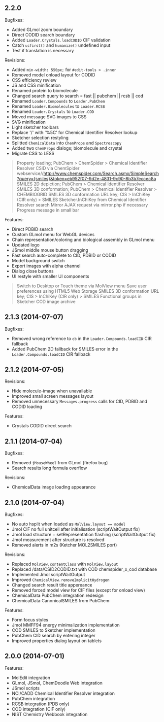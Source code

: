 ## 2.2.0

Bugfixes:

  - Added GLmol zoom boundary
  - Direct CODID search boundary
  - Added `Loader.Crystals.loadCODID` CIF validation
  - Catch `ucfirst()` and `humanize()` undefined input
  - Test if translation is necessary

Revisions:

  - Added `min-width: 550px;` for `#edit-tools > .inner`
  - Removed model onload layout for CODID
  - CSS efficiency review
  - JS and CSS minification
  - Renamed protein to biomolecule
  - Changed search query to search = fast || pubchem || rcsb || cod
  - Renamed `Loader.Compounds` to `Loader.PubChem`
  - Renamed `Loader.Biomolecules` to `Loader.RCSB`
  - Renamed `Loader.Crystals` to `Loader.COD`
  - Moved message SVG images to CSS
  - SVG minification
  - Light sketcher toolbars
  - Replace '/' with '%5C' for Chemical Identifier Resolver lookup
  - Sketcher selection restyling
  - Splitted `ChemicalData` into `ChemProps` and `Spectroscopy`
  - Added two `ChemProps` dialogs; biomolecule and crystal
  - Migrate CSS to LESS
  > Property loading; PubChem > ChemSpider > Chemical Identifier Resolver
  > CSID via ChemSpider webservice//http://www.chemspider.com/Search.asmx/SimpleSearch?query={smiles}&token=eb952f07-9d2e-4831-9c90-8b3b7eccec8a
  > SMILES 2D depiction; PubChem > Chemical Identifier Resolver
  > SMILES 3D conformation; PubChem > Chemical Identifier Resolver > CHEMBIOGRID
  > SMILES 3D conformation URL key; CIS > InChiKey (CIR only) > SMILES
  > Sketcher.InChiKey from Chemical Identifier Resolver search
  > Mirror AJAX request via mirror.php if necessary
  > Progress message in small bar

Features:

  - Direct PDBID search
  - Custom GLmol menu for WebGL devices
  - Chain representation/coloring and biological assembly in GLmol menu
  - Updated logo
  - JSmol middle mouse button dragging
  - Fast search auto-complete to CID, PDBID or CODID
  - Model background switch
  - Export images with alpha channel
  - Dialog close buttons
  - UI restyle with smaller UI components
  > Switch to Desktop or Touch theme via MolView menu
  > Save user preferences using HTML5 Web Storage
  > SMILES 3D conformation URL key; CIS > InChiKey (CIR only) > SMILES
  > Functional groups in Sketcher
  > COD image archive

## 2.1.3 (2014-07-07)

Bugfixes:

  - Removed wrong reference to `cb` in the `Loader.Compounds.loadCID` CIR fallback
  - Added PubChem 2D fallback for SMILES error in the `Loader.Compounds.loadCID` CIR fallback

## 2.1.2 (2014-07-05)

Revisions:

  - Hide molecule-image when unavailable
  - Improved small screen messages layout
  - Removed unnecessary `Messages.progress` calls for CID, PDBID and CODID loading

Features:

  - Crystals CODID direct search

## 2.1.1 (2014-07-04)

Bugfixes:

  - Removed `jMouseWheel` from GLmol (firefox bug)
  - Search results long formula overflow

Revisions:

  - ChemicalData image loading appearance

## 2.1.0 (2014-07-04)

Bugfixes:

  - No auto hsplit when loaded as `MolView.layout == model`
  - Jmol CIF no full unitcell after initialisation (scriptWaitOutput fix)
  - Jmol load structure + setRepresentation flashing (scriptWaitOutput fix)
  - Jmol measurement after structure is resolved
  - Removed alerts in m2s (Ketcher MOL2SMILES port)

Revisions:

  - Replaced `MolView.contentClass` with `MolView.layout`
  - Replaced /data/CSID2CODID.txt with COD chemspider_x_cod database
  - Implemented Jmol scriptWaitOutput
  - Improved `ChemicalView.removeImplicitHydrogen`
  - Changed search result title appereance
  - Removed forced model view for CIF files (except for onload view)
  - ChemicalData PubChem integration redesign
  - ChemicalData CanonicalSMILES from PubChem

Features:

  - Form focus styles
  - Jmol MMFF94 energy minimalization implementation
  - COD SMILES to Sketcher implementation
  - PubChem CID search by entering integer
  - Improved properties dialog layout on tablets

## 2.0.0 (2014-07-01)

Features:

  - MolEdit integration
  - GLmol, JSmol, ChemDoodle Web integration
  - JSmol scripts
  - NCI/CADD Chemical Identifier Resolver integration
  - PubChem integration
  - RCSB integration (PDB only)
  - COD integration (CIF only)
  - NIST Chemistry Webbook integration
